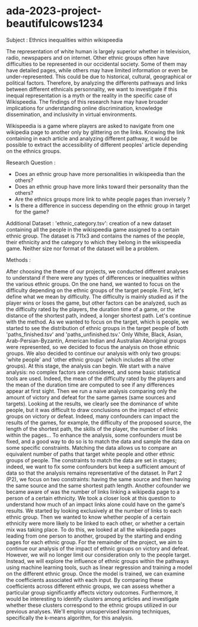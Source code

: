 # ada-2023-project-beautifulcows1234

Subject : Ethnics inequalities within wikispeedia

The representation of white human is largely superior whether in television, radio, newspapers and on internet. Other ethnic groups often have difficulties to be represented in our occidental society. Some of them may have detailed pages, while others may have limited information or even be under-represented. This could be due to historical, cultural, geographical or political factors. Therefore, by analyzing the differents pathways and links between different ethnicals personnality, we want to investigate if this inequal representation is a myth or the reality in the specific case of Wikispeedia. The findings of this research have may have broader implications for understanding online discrimination, knowledge dissemination, and inclusivity in virtual environments.

Wikispeedia is a game where players are asked to navigate from one wikipedia page to another only by glittering on the links. Knowing the link containing in each article and analyzing different pathway, it would be possible to extract the accessibility of different peoples' article depending on the ethnics groups.

Research Question :

- Does an ethnic group have more personalities in wikispeedia than the others?
- Does an ethnic group have more links toward their personality than the others?
- Are the ethnics groups more link to white people pages than inversely ?
- Is there a difference in success depending on the ethnic group in target for the game?


Additional Dataset : 'ethnic_category.tsv': creation of a new dataset containing all the people in the wikispeedia game assigned to a certain ethnic group. The dataset is 711x3 and contains the names of the people, their ethnicity and the category to which they belong in the wikispeedia game. Neither size nor format of the dataset will be a problem.

Methods : 

After choosing the theme of our projects, we conducted different analyses to understand if there were any types of differences or inequalities within the various ethnic groups.
On the one hand, we wanted to focus on the difficulty depending on the ethnic groups of the target people. First, let's define what we mean by difficulty. The difficulty is mainly studied as if the player wins or loses the game, but other factors can be analyzed, such as the difficulty rated by the players, the duration time of a game, or the distance of the shortest path, indeed, a longer shortest path. Let's continue with the method. As we wanted to focus on the target, which is people, we started to see the distribution of ethnic groups in the target people of both 'paths_finished.tsv' and 'paths_unfinished.tsv.' Only White, Black, Asian, Arab-Persian-Byzantin, American Indian and Australian Aboriginal groups were represented, so we decided to focus the analysis on those ethnic groups. We also decided to continue our analysis with only two groups: 'white people' and 'other ethnic groups' (which includes all the other groups). At this stage, the analysis can begin.
We start with a naive analysis: no complex factors are considered, and some basic statistical tools are used. Indeed, the mean of the difficulty rated by the players and the mean of the duration time are computed to see if any differences appear at first sight. Then we run a naive analysis comparing only the amount of victory and defeat for the same games (same sources and targets). Looking at the results, we clearly see the dominance of white people, but it was difficult to draw conclusions on the impact of ethnic groups on victory or defeat. Indeed, many confounders can impact the results of the games, for example, the difficulty of the proposed source, the length of the shortest path, the skills of the player, the number of links within the pages...
To enhance the analysis, some confounders must be fixed, and a good way to do so is to match the data and sample the data on some specific constraints. Matching the data allows us to compare an equivalent number of paths that target white people and other ethnic groups of people. The constraints to match the data are set in stages; indeed, we want to fix some confounders but keep a sufficient amount of data so that the analysis remains representative of the dataset. In Part 2 (P2), we focus on two constraints: having the same source and then having the same source and the same shortest path length.
 Another cofounder we became aware of was the number of links linking a wikipedia page to a person of a certain ethnicity. We took a closer look at this question to understand how much of an impact links alone could have on the game's results. We started by looking exclusively at the number of links to each ethnic group. Then we wanted to know whether people of a certain ethnicity were more likely to be linked to each other, or whether a certain mix was taking place. To do this, we looked at all the wikipedia pages leading from one person to another, grouped by the starting and ending pages for each ethnic group.
For the remainder of the project, we aim to continue our analysis of the impact of ethnic groups on victory and defeat. However, we will no longer limit our consideration only to the people target. Instead, we will explore the influence of ethnic groups within the pathways using machine learning tools, such as linear regression and training a model on the different ethnic group. Once the model is trained, we can examine the coefficients associated with each input. By comparing these coefficients across different ethnic groups, we can assess whether a particular group significantly affects victory outcomes. Furthermore, it would be interesting to identify clusters among articles and investigate whether these clusters correspond to the ethnic groups utilized in our previous analyses. We'll employ unsupervised learning techniques, specifically the k-means algorithm, for this analysis.

